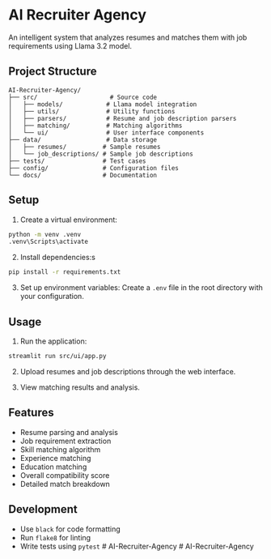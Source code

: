 # AI Recruiter Agency

An intelligent system that analyzes resumes and matches them with job requirements using Llama 3.2 model.

## Project Structure

```
AI-Recruiter-Agency/
├── src/                    # Source code
│   ├── models/            # Llama model integration
│   ├── utils/             # Utility functions
│   ├── parsers/           # Resume and job description parsers
│   ├── matching/          # Matching algorithms
│   └── ui/                # User interface components
├── data/                  # Data storage
│   ├── resumes/          # Sample resumes
│   └── job_descriptions/ # Sample job descriptions
├── tests/                # Test cases
├── config/               # Configuration files
└── docs/                 # Documentation
```

## Setup

1. Create a virtual environment:
```bash
python -m venv .venv
.venv\Scripts\activate  
```

2. Install dependencies:s
```bash
pip install -r requirements.txt
```

3. Set up environment variables:
Create a `.env` file in the root directory with your configuration.

## Usage

1. Run the application:
```bash
streamlit run src/ui/app.py
```

2. Upload resumes and job descriptions through the web interface.

3. View matching results and analysis.

## Features

- Resume parsing and analysis
- Job requirement extraction
- Skill matching algorithm
- Experience matching
- Education matching
- Overall compatibility score
- Detailed match breakdown

## Development

- Use `black` for code formatting
- Run `flake8` for linting
- Write tests using `pytest` #   A I - R e c r u i t e r - A g e n c y 
 
 #   A I - R e c r u i t e r - A g e n c y  
 